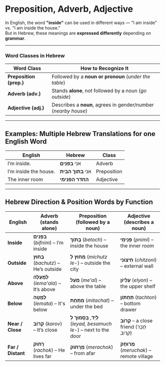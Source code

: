 # Preposition, Adverb, Adjective

In English, the word **"inside"** can be used in different ways — "I am inside" vs. "I am inside the house."  
But in Hebrew, these meanings are **expressed differently** depending on **grammar**.  

---

### Word Classes in Hebrew

| **Word Class**         | **How to Recognize It**                                 |
|------------------------|----------------------------------------------------------|
| **Preposition (prep.)** | Followed by a **noun or pronoun** (*under the table*) |
| **Adverb (adv.)**       | Stands **alone**, not followed by a noun (*go outside*)     |
| **Adjective (adj.)**    | Describes a **noun**, agrees in gender/number (*nearby house*) |

---

## Examples: Multiple Hebrew Translations for one English Word

| **English**                  | **Hebrew**              | **Class**     |
|-----------------------------|--------------------------|----------------|
| I’m inside.                 | אני **בפנים**             | Adverb         |
| I’m inside the house.       | אני **בתוך הבית**         | Preposition    |
| The inner room              | **החדר הפנימי**           | Adjective      |

---

## **Hebrew Direction & Position Words by Function**

| **English** | **Adverb** (stands alone) | **Preposition** (followed by a noun) | **Adjective** (describes a noun) |
|------------|----------------------------|--------------------------------------|----------------------------------|
| **Inside** | **בִּפְנִים** (*bifnim*) – I’m inside | **בְּתוֹךְ** (*betoch*) – inside the house | **פְּנִימִי** (*pnimi*) – the inner room |
| **Outside** | **בַּחוּץ** (*bachutz*) – He’s outside | **מִחוּץ לְ** (*michutz le-*) – outside the city | **חִיצוֹנִי** (*chitzoni*) – external wall |
| **Above** | **לְמַעְלָה** (*lema'ala*) – It’s above | **מֵעַל** (*me'al*) – above the table | **עֶלְיוֹן** (*elyon*) – the upper shelf |
| **Below** | **לְמַטָּה** (*lemata*) – It's below | **מִתַּחַת** (*mitachat*) – under the bed | **תַּחְתּוֹן** (*tachton*) – bottom drawer |
| **Near / Close** | **קָרוֹב** (*karov*) – It’s close | **לְיַד**, **בְּסָמוּךְ לְ** (*leyad, besamuch le-*) – next to the door | **קָרוֹב** – a close friend (*חָבֵר קָרוֹב*) |
| **Far / Distant** | **רָחוֹק** (*rachok*) – He lives far | **מֵרָחוֹק** (*merachok*) – from afar | **מְרוּחָק** (*meruchak*) – remote village |
